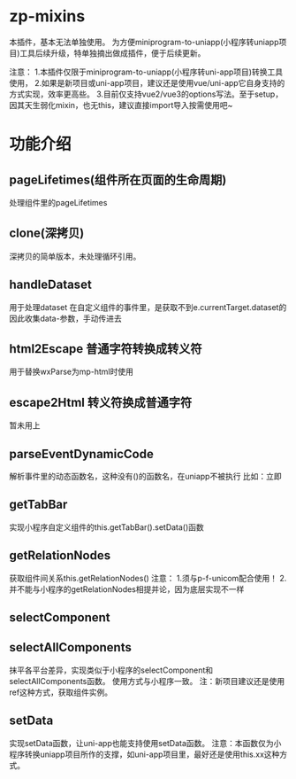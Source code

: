 # zp-mixins
本插件，基本无法单独使用。
为方便miniprogram-to-uniapp(小程序转uniapp项目)工具后续升级，特单独摘出做成插件，便于后续更新。

注意：
1.本插件仅限于miniprogram-to-uniapp(小程序转uni-app项目)转换工具使用，
2.如果是新项目或uni-app项目，建议还是使用vue/uni-app它自身支持的方式实现，效率更高些。
3.目前仅支持vue2/vue3的options写法。至于setup，因其天生弱化mixin，也无this，建议直接import导入按需使用吧~

# 功能介绍

## pageLifetimes(组件所在页面的生命周期)
处理组件里的pageLifetimes

## clone(深拷贝)
深拷贝的简单版本，未处理循环引用。

## handleDataset
用于处理dataset
在自定义组件的事件里，是获取不到e.currentTarget.dataset的
因此收集data-参数，手动传进去

## html2Escape 普通字符转换成转义符
用于替换wxParse为mp-html时使用

## escape2Html 转义符换成普通字符
暂未用上

## parseEventDynamicCode
解析事件里的动态函数名，这种没有()的函数名，在uniapp不被执行
比如：<view bindtap="{{openId==undefined?'denglu':'hy_to'}}">立即</view>
	
## getTabBar
实现小程序自定义组件的this.getTabBar().setData()函数

## getRelationNodes
获取组件间关系this.getRelationNodes()
注意：
1.须与p-f-unicom配合使用！
2.并不能与小程序的getRelationNodes相提并论，因为底层实现不一样

## selectComponent
## selectAllComponents
抹平各平台差异，实现类似于小程序的selectComponent和selectAllComponents函数。
使用方式与小程序一致。
注：新项目建议还是使用ref这种方式，获取组件实例。

## setData
实现setData函数，让uni-app也能支持使用setData函数。
注意：本函数仅为小程序转换uniapp项目所作的支撑，如uni-app项目里，最好还是使用this.xx这种方式。
